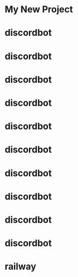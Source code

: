 # My New Project
# discordbot
# discordbot
# discordbot
# discordbot
# discordbot
# discordbot
# discordbot
# discordbot
# discordbot
# discordbot
# railway
